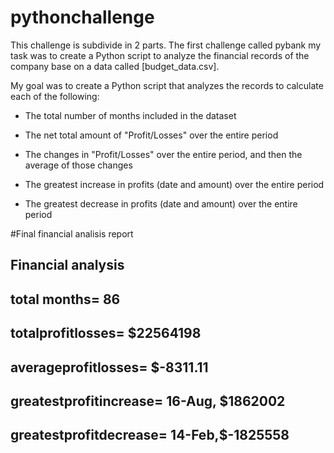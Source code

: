 # pythonchallenge
This challenge is subdivide in 2 parts. The first challenge called pybank my task was to create a Python script to analyze the financial records of the company base on a data called [budget_data.csv].

My goal was to create a Python script that analyzes the records to calculate each of the following:

* The total number of months included in the dataset

* The net total amount of "Profit/Losses" over the entire period

* The changes in "Profit/Losses" over the entire period, and then the average of those changes

* The greatest increase in profits (date and amount) over the entire period

* The greatest decrease in profits (date and amount) over the entire period

#Final financial analisis report 

Financial analysis
--------------------------
total months= 86
--------------------------
totalprofitlosses= $22564198
--------------------------
averageprofitlosses= $-8311.11
--------------------------
greatestprofitincrease= 16-Aug, $1862002
--------------------------
greatestprofitdecrease= 14-Feb,$-1825558
--------------------------






